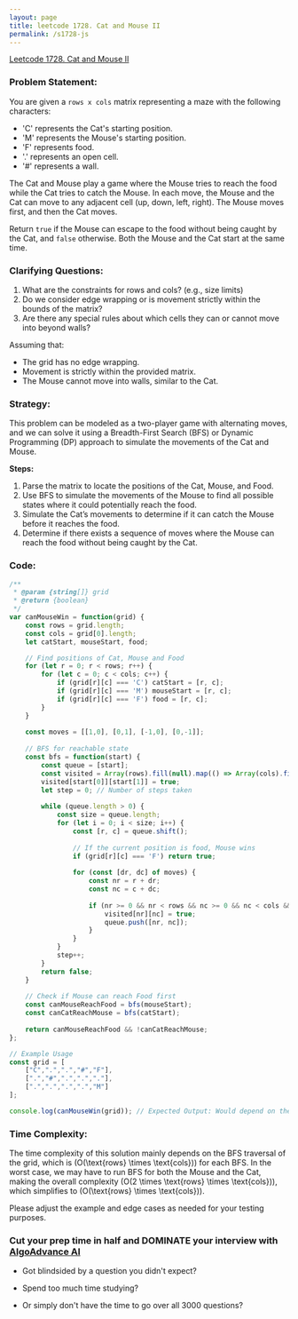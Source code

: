 ```yaml
---
layout: page
title: leetcode 1728. Cat and Mouse II
permalink: /s1728-js
---
```

[Leetcode 1728. Cat and Mouse II](https://algoadvance.github.io/algoadvance/l1728)
### Problem Statement:

You are given a `rows x cols` matrix representing a maze with the following characters:
- 'C' represents the Cat's starting position.
- 'M' represents the Mouse's starting position.
- 'F' represents food.
- '.' represents an open cell.
- '#' represents a wall.

The Cat and Mouse play a game where the Mouse tries to reach the food while the Cat tries to catch the Mouse. In each move, the Mouse and the Cat can move to any adjacent cell (up, down, left, right). The Mouse moves first, and then the Cat moves.

Return `true` if the Mouse can escape to the food without being caught by the Cat, and `false` otherwise. Both the Mouse and the Cat start at the same time.

### Clarifying Questions:
1. What are the constraints for rows and cols? (e.g., size limits)
2. Do we consider edge wrapping or is movement strictly within the bounds of the matrix?
3. Are there any special rules about which cells they can or cannot move into beyond walls?

Assuming that:
- The grid has no edge wrapping.
- Movement is strictly within the provided matrix.
- The Mouse cannot move into walls, similar to the Cat.

### Strategy:

This problem can be modeled as a two-player game with alternating moves, and we can solve it using a Breadth-First Search (BFS) or Dynamic Programming (DP) approach to simulate the movements of the Cat and Mouse.

**Steps:**
1. Parse the matrix to locate the positions of the Cat, Mouse, and Food.
2. Use BFS to simulate the movements of the Mouse to find all possible states where it could potentially reach the food.
3. Simulate the Cat’s movements to determine if it can catch the Mouse before it reaches the food.
4. Determine if there exists a sequence of moves where the Mouse can reach the food without being caught by the Cat.

### Code:

```javascript
/**
 * @param {string[]} grid
 * @return {boolean}
 */
var canMouseWin = function(grid) {
    const rows = grid.length;
    const cols = grid[0].length;
    let catStart, mouseStart, food;

    // Find positions of Cat, Mouse and Food
    for (let r = 0; r < rows; r++) {
        for (let c = 0; c < cols; c++) {
            if (grid[r][c] === 'C') catStart = [r, c];
            if (grid[r][c] === 'M') mouseStart = [r, c];
            if (grid[r][c] === 'F') food = [r, c];
        }
    }
    
    const moves = [[1,0], [0,1], [-1,0], [0,-1]];
    
    // BFS for reachable state
    const bfs = function(start) {
        const queue = [start];
        const visited = Array(rows).fill(null).map(() => Array(cols).fill(false));
        visited[start[0]][start[1]] = true;
        let step = 0; // Number of steps taken
        
        while (queue.length > 0) {
            const size = queue.length;
            for (let i = 0; i < size; i++) {
                const [r, c] = queue.shift();
                
                // If the current position is food, Mouse wins
                if (grid[r][c] === 'F') return true;
                
                for (const [dr, dc] of moves) {
                    const nr = r + dr;
                    const nc = c + dc;
                    
                    if (nr >= 0 && nr < rows && nc >= 0 && nc < cols && grid[nr][nc] !== '#' && !visited[nr][nc]) {
                        visited[nr][nc] = true;
                        queue.push([nr, nc]);
                    }
                }
            }
            step++;
        }
        return false;
    }
    
    // Check if Mouse can reach Food first
    const canMouseReachFood = bfs(mouseStart);
    const canCatReachMouse = bfs(catStart);
    
    return canMouseReachFood && !canCatReachMouse;
};

// Example Usage
const grid = [
    ["C",".",".","#","F"],
    [".","#",".",".","."],
    [".",".",".",".","M"]
];

console.log(canMouseWin(grid)); // Expected Output: Would depend on the grid settings.
```

### Time Complexity:
The time complexity of this solution mainly depends on the BFS traversal of the grid, which is \(O(\text{rows} \times \text{cols})\) for each BFS. In the worst case, we may have to run BFS for both the Mouse and the Cat, making the overall complexity \(O(2 \times \text{rows} \times \text{cols})\), which simplifies to \(O(\text{rows} \times \text{cols})\).

Please adjust the example and edge cases as needed for your testing purposes.


### Cut your prep time in half and DOMINATE your interview with [AlgoAdvance AI](https://algoAdvance.com)

- Got blindsided by a question you didn't expect?

- Spend too much time studying?

- Or simply don't have the time to go over all 3000 questions?


